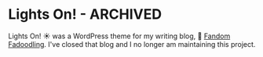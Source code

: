 # Lights On! - ARCHIVED

Lights On! :sunny: was a WordPress theme for my writing blog, :underage: [Fandom Fadoodling](http://writing.nyx.zone/). I've closed that blog and I no longer am maintaining this project.
